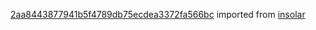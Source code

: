 [2aa8443877941b5f4789db75ecdea3372fa566bc](https://github.com/insolar/insolar/commit/2aa8443877941b5f4789db75ecdea3372fa566bc) imported from [insolar](https://github.com/insolar/insolar)
